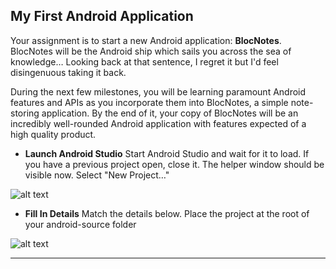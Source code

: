 ## My First Android Application

Your assignment is to start a new Android application: **BlocNotes**. BlocNotes will be the Android ship which sails you across the sea of knowledge… Looking back at that sentence, I regret it but I'd feel disingenuous taking it back.

During the next few milestones, you will be learning paramount Android features and APIs as you incorporate them into BlocNotes, a simple note-storing application. By the end of it, your copy of BlocNotes will be an incredibly well-rounded Android application with features expected of a high quality product.

* **Launch Android Studio** Start Android Studio and wait for it to load. If you have a previous project open, close it. The helper window should be visible now. Select "New Project…"

![alt text](https://bloc-global-assets.s3.amazonaws.com/images-android/milestone_02_intro_to_android/01_basics/first_app/blocnotes-create-0.png "Step 0")

* **Fill In Details** Match the details below. Place the project at the root of your android-source folder

![alt text](https://bloc-global-assets.s3.amazonaws.com/images-android/milestone_02_intro_to_android/01_basics/first_app/blocnotes-create-1.png "Step 1")

* ****